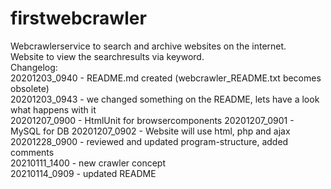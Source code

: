 # firstwebcrawler
Webcrawlerservice to search and archive websites on the internet.<br>
Website to view the searchresults via keyword.<br>
Changelog:<br>
20201203_0940  - README.md created (webcrawler_README.txt becomes obsolete)<br>
20201203_0943  - we changed something on the README, lets have a look what happens with it<br>
20201207_0900  - HtmlUnit for browsercomponents
20201207_0901  - MySQL for DB
20201207_0902  - Website will use html, php and ajax
20201228_0900  - reviewed and updated program-structure, added comments<br>
20210111_1400  - new crawler concept<br>
20210114_0909  - updated README<br>
